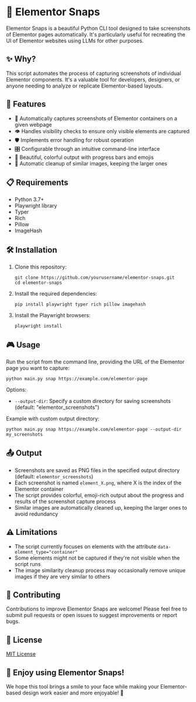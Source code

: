 # 🎨 Elementor Snaps

Elementor Snaps is a beautiful Python CLI tool designed to take screenshots of Elementor pages automatically. It's particularly useful for recreating the UI of Elementor websites using LLMs for other purposes.

## ✨ Why?

This script automates the process of capturing screenshots of individual Elementor components. It's a valuable tool for developers, designers, or anyone needing to analyze or replicate Elementor-based layouts.

## 🚀 Features

- 📸 Automatically captures screenshots of Elementor containers on a given webpage
- 👁️ Handles visibility checks to ensure only visible elements are captured
- 🛡️ Implements error handling for robust operation
- 🎛️ Configurable through an intuitive command-line interface
- 🌈 Beautiful, colorful output with progress bars and emojis
- 🧹 Automatic cleanup of similar images, keeping the larger ones

## 📋 Requirements

- Python 3.7+
- Playwright library
- Typer
- Rich
- Pillow
- ImageHash

## 🛠️ Installation

1. Clone this repository:
   ```
   git clone https://github.com/yourusername/elementor-snaps.git
   cd elementor-snaps
   ```

2. Install the required dependencies:
   ```
   pip install playwright typer rich pillow imagehash
   ```

3. Install the Playwright browsers:
   ```
   playwright install
   ```

## 🎮 Usage

Run the script from the command line, providing the URL of the Elementor page you want to capture:

```
python main.py snap https://example.com/elementor-page
```

Options:
- `--output-dir`: Specify a custom directory for saving screenshots (default: "elementor_screenshots")

Example with custom output directory:
```
python main.py snap https://example.com/elementor-page --output-dir my_screenshots
```

## 📤 Output

- Screenshots are saved as PNG files in the specified output directory (default: `elementor_screenshots`)
- Each screenshot is named `element_X.png`, where X is the index of the Elementor container
- The script provides colorful, emoji-rich output about the progress and results of the screenshot capture process
- Similar images are automatically cleaned up, keeping the larger ones to avoid redundancy

## ⚠️ Limitations

- The script currently focuses on elements with the attribute `data-element_type="container"`
- Some elements might not be captured if they're not visible when the script runs
- The image similarity cleanup process may occasionally remove unique images if they are very similar to others

## 🤝 Contributing

Contributions to improve Elementor Snaps are welcome! Please feel free to submit pull requests or open issues to suggest improvements or report bugs.

## 📜 License

[MIT License](LICENSE)

## 🎉 Enjoy using Elementor Snaps!

We hope this tool brings a smile to your face while making your Elementor-based design work easier and more enjoyable! 🌟
